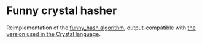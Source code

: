 # Funny crystal hasher

Reimplementation of the [funny_hash algorithm](https://github.com/funny-falcon/funny_hash), output-compatible with [the version used in the Crystal language](https://github.com/crystal-lang/crystal/blob/master/src/crystal/hasher.cr).
